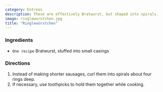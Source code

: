 ```yaml
---
category: Entrees
description: These are effectively Bratwurst, but shaped into spirals.
image: ringlewurstchen.jpg
title: "Ringlewürstchen"
---
```




### Ingredients

* `One recipe` Bratwurst, stuffed into small casings

### Directions

1. Instead of making shorter sausages, curl them into spirals about four rings deep. 
2. If necessary, use toothpicks to hold them together while cooking.